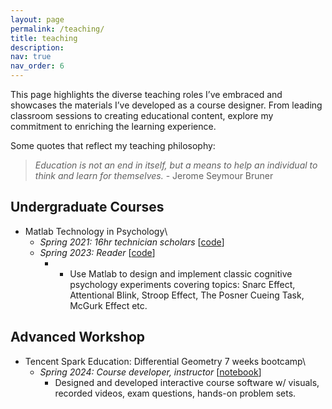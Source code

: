 ```yaml
---
layout: page
permalink: /teaching/
title: teaching
description: 
nav: true
nav_order: 6
---
```


This page highlights the diverse teaching roles I’ve embraced and showcases the materials I’ve developed as a course designer. From leading classroom sessions to creating educational content, explore my commitment to enriching the learning experience.

Some quotes that reflect my teaching philosophy:

> *Education is not an end in itself, but a means to help an individual to think and learn for themselves.* - Jerome Seymour Bruner

## Undergraduate Courses

- Matlab Technology in Psychology\
    - _Spring 2021: 16hr technician scholars_ [[code](https://github.com/LilaLiu01/ExpPsyCode)]
    - _Spring 2023: Reader_ [[code](https://github.com/LilaLiu01/ExpPsyCode)]
      - - Use Matlab to design and implement classic cognitive psychology experiments covering topics: Snarc Effect, Attentional Blink, Stroop Effect, The Posner Cueing Task, McGurk Effect etc.



## Advanced Workshop

- Tencent Spark Education: Differential Geometry 7 weeks bootcamp\
  - _Spring 2024: Course developer, instructor_ [[notebook](https://github.com/LilaLiu01/Notes_DifferentialGeometry)]
    - Designed and developed interactive course software w/ visuals, recorded videos, exam questions, hands-on problem sets.
